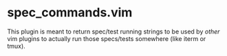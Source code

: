 # spec_commands.vim

This plugin is meant to return spec/test running strings to be used by *other* vim plugins to actually run those specs/tests somewhere (like iterm or tmux).
